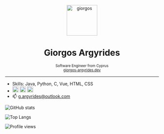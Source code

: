 <div align="center">
  <img src="https://avatars2.githubusercontent.com/u/59102508?s=460&amp;u=a71bd18a2892ec1e51640dd69da54e4fa828db68&amp;v=4" alt="giorgos" width="100">
 <br>
  <h1>Giorgos Argyrides</h1>
  <sub>
    Software Engineer from Cyprus
    <br>
    <a href="https://giorgos-argyrides.dev">giorgos-argyrides.dev</a>   
  </sub>
</div>

---

- Skills: Java, Python, C, Vue, HTML, CSS
- [<img src='https://cdn.jsdelivr.net/npm/simple-icons@3.0.1/icons/github.svg' alt='github' height='20'>](https://github.com/Giorgos-Arg)  [<img src='https://cdn.jsdelivr.net/npm/simple-icons@3.0.1/icons/linkedin.svg' alt='linkedin' height='20'>](https://www.linkedin.com/in/giorgosargyrides)  [<img src='https://cdn.jsdelivr.net/npm/simple-icons@3.0.1/icons/twitter.svg' alt='twitter' height='20'>](https://twitter.com/GArgyrides)
- 📫 g.argyrides@outlook.com 



![GitHub stats](https://github-readme-stats.vercel.app/api?username=Giorgos-Arg&show_icons=true)  

![Top Langs](https://github-readme-stats.vercel.app/api/top-langs/?username=Giorgos-Arg&langs_count=8)

![Profile views](https://gpvc.arturio.dev/Giorgos-Arg)  
